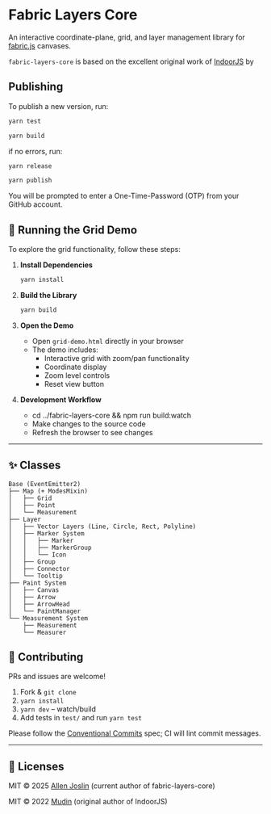 # Fabric Layers Core

An interactive coordinate-plane, grid, and layer management library for [fabric.js](https://fabricjs.com/) canvases.

`fabric-layers-core` is based on the excellent original work of [IndoorJS](https://github.com/mudin/indoorjs) by 

## Publishing

To publish a new version, run:

```bash
yarn test
```

```bash
yarn build
```

if no errors, run:

```bash
yarn release
```

```bash
yarn publish
```

You will be prompted to enter a One-Time-Password (OTP) from your GitHub account.


## 🚀 Running the Grid Demo

To explore the grid functionality, follow these steps:

1. **Install Dependencies**
   ```bash
   yarn install
   ```

2. **Build the Library**
   ```bash
   yarn build
   ```

3. **Open the Demo**
   - Open `grid-demo.html` directly in your browser
   - The demo includes:
     - Interactive grid with zoom/pan functionality
     - Coordinate display
     - Zoom level controls
     - Reset view button

4. **Development Workflow**
   - cd ../fabric-layers-core && npm run build:watch
   - Make changes to the source code
   - Refresh the browser to see changes


---

## ✨ Classes

```
Base (EventEmitter2)
├── Map (+ ModesMixin)
│   ├── Grid
│   ├── Point
│   └── Measurement
├── Layer
│   ├── Vector Layers (Line, Circle, Rect, Polyline)
│   ├── Marker System
│   │   ├── Marker
│   │   ├── MarkerGroup
│   │   └── Icon
│   ├── Group
│   ├── Connector
│   └── Tooltip
├── Paint System
│   ├── Canvas
│   ├── Arrow
│   ├── ArrowHead
│   └── PaintManager
└── Measurement System
    ├── Measurement
    └── Measurer
```

## 🤝 Contributing

PRs and issues are welcome!
1. Fork & `git clone`
2. `yarn install`
3. `yarn dev` – watch/build
4. Add tests in `test/` and run `yarn test`

Please follow the [Conventional Commits](https://www.conventionalcommits.org/) spec; CI will lint commit messages.

---

## 📄 Licenses

MIT © 2025 [Allen Joslin](https://github.com/ajoslin103) (current author of fabric-layers-core)

MIT © 2022 [Mudin](https://github.com/mudin) (original author of IndoorJS)